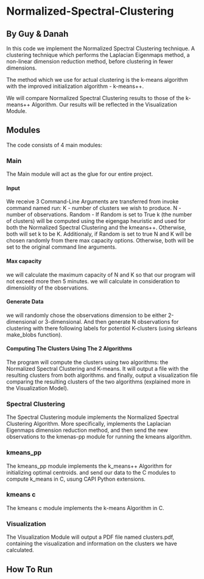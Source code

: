 # Normalized-Spectral-Clustering

## By Guy & Danah

In this code we implement the Normalized Spectral Clustering technique. 
A clustering technique which performs the Laplacian Eigenmaps method, a non-linear dimension reduction method, before clustering in fewer dimensions. 

The method which we use for actual clustering is the k-means algorithm with the improved initialization algorithm - k-means++.

We will compare Normalized Spectral Clustering results to those of the k-means++ Algorithm. Our results will be reflected in the Visualization Module.


## Modules

The code consists of 4 main modules:

### Main
The Main module will act as the glue for our entire project.

#### Input
We receive 3 Command-Line Arguments are transferred from invoke command named run:
K - number of clusters we wish to produce.
N - number of observations.
Random - If Random is set to True k (the number of clusters) will be computed using the eigengap heuristic and used for both the Normalized Spectral Clustering and the kmeans++.
Otherwise, both will set k to be K.
Additionaly, if Random is set to true N and K will be chosen randomly from there max capacity options.
Otherwise, both will be set to the original command line arguments.

#### Max capacity
we will calculate the maximum capacity of N and K so that our program will not exceed more then 5 minutes. 
we will calculate in consideration to dimensiolity of the observations.

#### Generate Data
we will randomly chose the observations dimension to be either 2-dimensional or 3-dimensional.
And then generate N observations for clustering with there following labels for potentiol K-clusters (using skrleans make_blobs function).

#### Computing The Clusters Using The 2 Algorithms
The program will compute the clusters using two algorithms: the Normalized Spectral Clustering and K-means.
It will output a file with the resulting clusters from both algorithms.
and finally, output a visualization file comparing the resulting clusters of the two algorithms (explained more in the Visualization Model).
### Spectral Clustering
 The Spectral Clustering module implements the Normalized Spectral Clustering Algorithm.
 More specifically, implements the Laplacian Eigenmaps dimension reduction method,
 and then send the new observations to the kmenas-pp module for running the kmeans algorithm.
 
### kmeans_pp
 The kmeans_pp module implements the k_means++ Algorithm for initializing optimal centroids.
 and send our data to the C modules to compute k_means in C, usung CAPI Python extensions.

### kmeans c
The kmeans c module implements the k-means Algorithm in C.

### Visualization
The Visualization Module will  output a PDF file named clusters.pdf, containing
the visualization and information on the clusters we have calculated.

## How To Run


 

